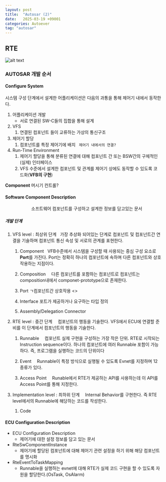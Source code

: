 ```yaml
---
layout: post
title:  "Autosar (2)"
date:   2025-03-19 +09001
categories: Autoever
tag: "autosar"
---
```

## RTE
![alt text](autosar_layered_architecture.png)
### AUTOSAR 개발 순서
#### Configure System
시스템 구성 단계에서 설계한 어플리케이션은 다음의 과통을 통해 제어기 내에서 동작한다.
1. 어플리케이션 개발
    - 서로 연결된 SW-C들의 집합을 통해 설계
2. VFS
   1. 연결된 컴포넌트 들이 교류하는 가상의 통신구조
3. 제어기 할당
   1. 컴포넌트를 특정 제어기에 배치
` 제어기 내에서의 연결?`
4. Run-Time Environment
   1. 제어기 할당을 통해 분류된 연결에 대해 컴포넌트 간 또는 BSW간의 구체적인(실제) 인터페이스
   2. VFS 수준에서 설계한 컴포넌트 및 관계를 제어기 상에도 동작할 수 있도록 코드화(**VFB의 구현**)


**Component**
머시기 컨트롤?

#### Software Component Description
      소프트웨어 컴포넌트를 구성하고 설계한 정보를 담고있는 문서

##### 개발 단계
1. VFS level : 최상위 단계
 &nbsp; 가장 추상화 되어있는 단계로 컴포넌트 및 컴포넌트간 연결을 기술하며 컴포넌트 통신 속성 및 서로의 관계를 표현한다.
   1. Component
    &nbsp; VFB수준에서 시스템을 구성할 때 사용되는 중심 구성 요소로 **Port**를 가진다. Port는 정확히 하나의 컴포넌트에 속하며 다른 컴포넌트와 상호작용하는 지점이다. 
   2. Composition
    　다른 컴포넌트를 포함하는 컴포넌트로 컴포넌트는 composition내에서 componet-prototype으로 존재한다.

   3. Port
    ㄱ컴포넌트간 상호작용
    <>
   4. Interface
    포트가 제공하거나 요구하는 타입 정의
   5. Assembly/Delegation Connector

1. RTE level : 중간 단계
　컴포넌트의 행동을 기술한다. VFS에서 ECU에 연결할 준비를 이 단계에서 컴포넌트의 행동을 기술한다.
   1. Runnable
    　컴포넌트 실제 구현을 구성하는 가장 작은 단위. RTE로 시작되는 Instruction sequence이다. 하나의 컴포넌트에 여러 Runnable 포함이 가능하다. 즉, 프로그램을 실행하는 코드의 단위이다

   2. Event
    　Runnable이 특정 방식으로 실행될 수 있도록 Evnet를 지정하며 12종류가 있다.

   3. Access Point
    　Runable에서 RTE가 제공하는 API를 사용하는데 이 API를 Access Point를 통해 지정한다.

1. Implementation level : 최하위 단계
　Internal Behavior를 구현한다. 즉 RTE level에서의 Runnable에 해당하는 코드를 작성한다.
   1. Code


#### ECU Configuration Description
- ECU Configuration Description
  - 제어기에 대한 설정 정보를 담고 있는 문서
- RteSwComponentInstance
  - 제어기에 할당된 컴포넌트에 대해 제어기 관련 설정을 하기 위해 해당 컴포넌트를 명시화
- RteEventToTaskMapping
  - Runnable을 실행하는 evnet에 대해 RTE가 실제 코드 구현을 할 수 있도록 자원을 할당한다.(OsTask, OsAlarm)



